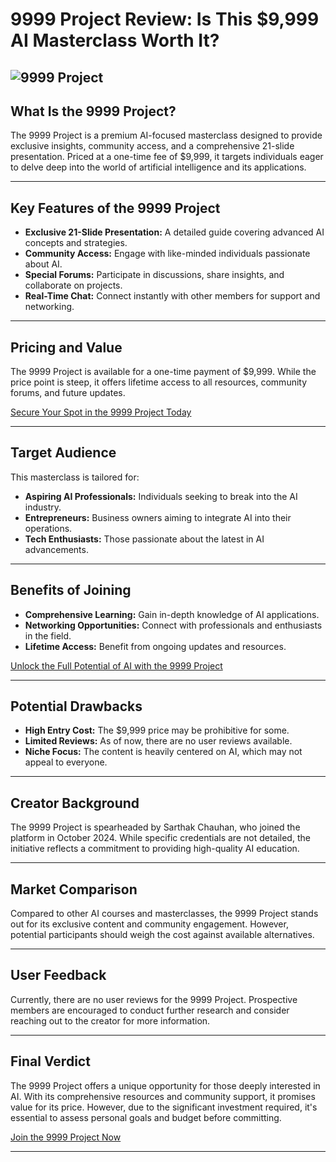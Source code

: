 # 9999 Project Review: Is This \$9,999 AI Masterclass Worth It?
![9999 Project](https://github.com/user-attachments/assets/d77af7d0-1038-4a13-9685-4b521b56b1f9)
---

## What Is the 9999 Project?

The 9999 Project is a premium AI-focused masterclass designed to provide exclusive insights, community access, and a comprehensive 21-slide presentation. Priced at a one-time fee of \$9,999, it targets individuals eager to delve deep into the world of artificial intelligence and its applications.

---

## Key Features of the 9999 Project

* **Exclusive 21-Slide Presentation:** A detailed guide covering advanced AI concepts and strategies.
* **Community Access:** Engage with like-minded individuals passionate about AI.
* **Special Forums:** Participate in discussions, share insights, and collaborate on projects.
* **Real-Time Chat:** Connect instantly with other members for support and networking.

---

## Pricing and Value

The 9999 Project is available for a one-time payment of \$9,999. While the price point is steep, it offers lifetime access to all resources, community forums, and future updates.

[Secure Your Spot in the 9999 Project Today](https://whop.com/9999-project?a=kelechienwere1234)

---

## Target Audience

This masterclass is tailored for:

* **Aspiring AI Professionals:** Individuals seeking to break into the AI industry.
* **Entrepreneurs:** Business owners aiming to integrate AI into their operations.
* **Tech Enthusiasts:** Those passionate about the latest in AI advancements.

---

## Benefits of Joining

* **Comprehensive Learning:** Gain in-depth knowledge of AI applications.
* **Networking Opportunities:** Connect with professionals and enthusiasts in the field.
* **Lifetime Access:** Benefit from ongoing updates and resources.

[Unlock the Full Potential of AI with the 9999 Project](https://whop.com/9999-project?a=kelechienwere1234)

---

## Potential Drawbacks

* **High Entry Cost:** The \$9,999 price may be prohibitive for some.
* **Limited Reviews:** As of now, there are no user reviews available.
* **Niche Focus:** The content is heavily centered on AI, which may not appeal to everyone.

---

## Creator Background

The 9999 Project is spearheaded by Sarthak Chauhan, who joined the platform in October 2024. While specific credentials are not detailed, the initiative reflects a commitment to providing high-quality AI education.

---

## Market Comparison

Compared to other AI courses and masterclasses, the 9999 Project stands out for its exclusive content and community engagement. However, potential participants should weigh the cost against available alternatives.

---

## User Feedback

Currently, there are no user reviews for the 9999 Project. Prospective members are encouraged to conduct further research and consider reaching out to the creator for more information.

---

## Final Verdict

The 9999 Project offers a unique opportunity for those deeply interested in AI. With its comprehensive resources and community support, it promises value for its price. However, due to the significant investment required, it's essential to assess personal goals and budget before committing.

[Join the 9999 Project Now](https://whop.com/9999-project?a=kelechienwere1234)

---
